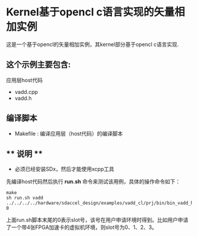 Kernel基于opencl c语言实现的矢量相加实例
===============================


这是一个基于opencl的矢量相加实例，其kernel部分基于opencl c语言实现. 

这个示例主要包含:
---------------------
应用层host代码

- vadd.cpp
- vadd.h


编译脚本
--------------------------------
* Makefile : 编译应用层（host代码）的编译脚本

** 说明 **
--------------------------------
* 必须已经安装SDx，然后才能使用xcpp工具 


先编译host代码然后执行 **run.sh** 命令来测试该用例，具体的操作命令如下：

```
make
sh run.sh vadd ../../../../hardware/sdaccel_design/examples/vadd_cl/prj/bin/bin_vadd_hw.xclbin 0

```

上面run.sh脚本末尾的0表示slot号，该号在用户申请环境时得到。比如用户申请了一个带4张FPGA加速卡的虚拟机环境，则slot号为0、1、2、3。